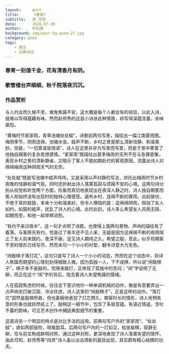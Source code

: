 ```yaml
---
layout:     post
title:      《春宵》
subtitle:   宋 苏轼
date:       2020-07-20
author:     听松阁
background: img/post-bg-poem-27.jpg
category: poem
tags:
    - 美文
    - 古典诗词
---
```


### 春宵一刻值千金，花有清香月有阴。
### 歌管楼台声细细，秋千院落夜沉沉。



### 作品赏析
与人约会而久候不至，难免焦躁不安，这大概是每个人都会有的经验，以此入诗，就难以写得蕴藉有味。然而赵师秀的这首小诗状此种情致，却写得深蕴含蓄，余味曲包。

“黄梅时节家家雨，青草池塘处处蛙”，诗歌前两句写景，描绘出一幅江南夏雨图。梅雨季节，阴雨连绵，池塘水涨，蛙声不断，乡村之景是那么清新恬静、和谐美妙。但是，“一切景语皆情语”，诗人在这里并非为写景而写景，而是于景中寄寓了他独自期客的复杂思想感情。“家家雨”既描绘出夏季梅雨的无所不在与急骤密集，表现乡村之景的清新静谧，又暗示了客人不能如期赴约的客观原因，流露出诗人对绵绵梅雨这种阴雨天气的无奈。

“处处蛙”既是写池塘中蛙声阵阵，又是采用以声衬静的写法，烘托出梅雨时节乡村夜晚的恬静和谐气氛，同时还折射出诗人落寞孤寂与烦躁不安的心境。这两句诗分别从视觉和听觉两个方面，形象而真切地表现出在夜深人静之时，诗人独自期客而客人却始终没有出现时的独特心理感受。遍布乡村、连绵不断的骤雨，此起彼伏、不绝于耳的蛙鼓，本来十分和谐美妙，但令人懊恼的是：这绵绵阴雨，阻挡了友人如约，如鼓的蛙声，扰乱了诗人的心境。此时此刻，诗人多么希望友人风雨无阻、如期而至，和他一起举棋消愁。

“有约不来过夜半”，这一句才点明了诗题，也使得上面两句景物、声响的描绘有了着落。与客原先有约，但是过了夜半还不见人来，无疑是因为这绵绵不断的夜雨阻止了友人前来践约。夜深不寐，足见诗人期待之久，希望之殷，至此，似乎将期客不至的情形已经写尽，然而末句一个小小的衬垫，翻令诗意大为生色。

“闲敲棋子落灯花”，这句只是写了诗人一个小小的动态，然而在这个动态中，将诗人焦躁而期望的心情刻划得细致入微。因为孤独一人，下不成棋，所以说“闲敲棋子”，棋子本不是敲的，但用来敲打，正体现了孤独中的苦闷；“闲”字说明了无聊，而正在这个“闲”字的背后，隐含着诗人失望焦躁的情绪。

人在孤寂焦虑的时候，往往会下意识地作一种单调机械的动作，像是有意要弄出一点声响去打破沉寂、冲淡优虑，诗人这里的“闲敲棋子”，正是这样的动作。“落灯花”固然是敲棋所致，但也委婉地表现了灯芯燃久，期客时长的情形，诗人怅惘失意的形象也就跃然纸上了。敲棋这一细节中，包含了多层意蕴，有语近情遥，含吐不露的韵味。可见艺术创作中捕捉典型细节的重要。

这首诗另一个明显的特点是对比手法的运用。前两句写户外的“家家雨”、“处处蛙”，直如两部鼓吹，喧聒盈耳。后两句写户内的一灯如豆，枯坐敲棋，寂静无聊，恰与前文构成鲜明对照，通过这种对照，更深地表现了诗人落寞失望的情怀。由此可知，赵师秀等“四灵”诗人虽以淡泊清新的面目出现，其实颇有精心结撰的功夫。
